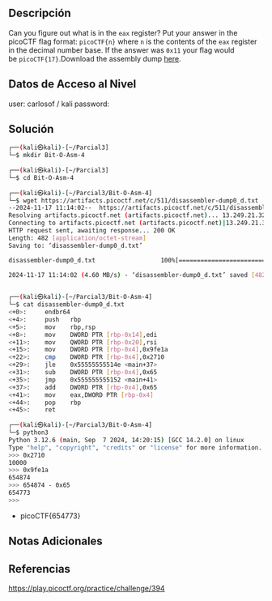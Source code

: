 ## Descripción 
Can you figure out what is in the `eax` register? Put your answer in the picoCTF flag format: `picoCTF{n}` where `n` is the contents of the `eax` register in the decimal number base. If the answer was `0x11` your flag would be `picoCTF{17}`.Download the assembly dump [here](https://artifacts.picoctf.net/c/511/disassembler-dump0_d.txt).

## Datos de Acceso al Nivel
user: carlosof / kali
password:

## Solución
```bash
┌──(kali㉿kali)-[~/Parcial3]
└─$ mkdir Bit-O-Asm-4
                                                                                                                                                                       
┌──(kali㉿kali)-[~/Parcial3]
└─$ cd Bit-O-Asm-4
                                                                                                                                                                       
┌──(kali㉿kali)-[~/Parcial3/Bit-O-Asm-4]
└─$ wget https://artifacts.picoctf.net/c/511/disassembler-dump0_d.txt
--2024-11-17 11:14:02--  https://artifacts.picoctf.net/c/511/disassembler-dump0_d.txt
Resolving artifacts.picoctf.net (artifacts.picoctf.net)... 13.249.21.32, 13.249.21.66, 13.249.21.85, ...
Connecting to artifacts.picoctf.net (artifacts.picoctf.net)|13.249.21.32|:443... connected.
HTTP request sent, awaiting response... 200 OK
Length: 482 [application/octet-stream]
Saving to: ‘disassembler-dump0_d.txt’

disassembler-dump0_d.txt                  100%[====================================================================================>]     482  --.-KB/s    in 0s      

2024-11-17 11:14:02 (4.60 MB/s) - ‘disassembler-dump0_d.txt’ saved [482/482]

                                                                                                                                                                       
┌──(kali㉿kali)-[~/Parcial3/Bit-O-Asm-4]
└─$ cat disassembler-dump0_d.txt 
<+0>:     endbr64 
<+4>:     push   rbp
<+5>:     mov    rbp,rsp
<+8>:     mov    DWORD PTR [rbp-0x14],edi
<+11>:    mov    QWORD PTR [rbp-0x20],rsi
<+15>:    mov    DWORD PTR [rbp-0x4],0x9fe1a
<+22>:    cmp    DWORD PTR [rbp-0x4],0x2710
<+29>:    jle    0x55555555514e <main+37>
<+31>:    sub    DWORD PTR [rbp-0x4],0x65
<+35>:    jmp    0x555555555152 <main+41>
<+37>:    add    DWORD PTR [rbp-0x4],0x65
<+41>:    mov    eax,DWORD PTR [rbp-0x4]
<+44>:    pop    rbp
<+45>:    ret
                                                                                                                                                                       
┌──(kali㉿kali)-[~/Parcial3/Bit-O-Asm-4]
└─$ python3
Python 3.12.6 (main, Sep  7 2024, 14:20:15) [GCC 14.2.0] on linux
Type "help", "copyright", "credits" or "license" for more information.
>>> 0x2710
10000
>>> 0x9fe1a
654874
>>> 654874 - 0x65
654773
>>> 

```

- picoCTF{654773}

## Notas Adicionales

## Referencias 
https://play.picoctf.org/practice/challenge/394